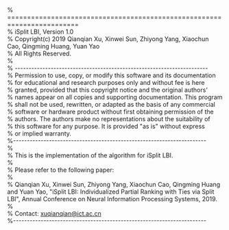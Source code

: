 % ========================================================================  
% iSplit LBI, Version 1.0  
% Copyright(c) 2019 Qianqian Xu, Xinwei Sun, Zhiyong Yang, Xiaochun Cao, Qingming Huang, Yuan Yao  
% All Rights Reserved.  
%  
% ----------------------------------------------------------------------  
% Permission to use, copy, or modify this software and its documentation   
% for educational and research purposes only and without fee is here  
% granted, provided that this copyright notice and the original authors'  
% names appear on all copies and supporting documentation. This program  
% shall not be used, rewritten, or adapted as the basis of any commercial  
% software or hardware product without first obtaining permission of the  
% authors. The authors make no representations about the suitability of  
% this software for any purpose. It is provided "as is" without express  
% or implied warranty.  
%----------------------------------------------------------------------  
%  
% This is the implementation of the algorithm for iSplit LBI.  
%  
% Please refer to the following paper:  
%  
% Qianqian Xu, Xinwei Sun, Zhiyong Yang, Xiaochun Cao, Qingming Huang and Yuan Yao, "iSplit LBI: Individualized Partial Ranking with Ties via Split LBI", Annual Conference on Neural Information Processing Systems, 2019.  
%   
% Contact: xuqianqian@ict.ac.cn  
%----------------------------------------------------------------------